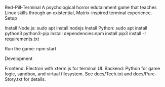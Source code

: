 Red-Pill-Terminal
   A psychological horror edutainment game that teaches Linux skills through an existential, Matrix-inspired terminal experience.
Setup

Install Node.js: sudo apt install nodejs
Install Python: sudo apt install python3 python3-pip
Install dependencies:npm install
pip3 install -r requirements.txt


Run the game: npm start

Development

Frontend: Electron with xterm.js for terminal UI.
Backend: Python for game logic, sandbox, and virtual filesystem.
See docs/Tech.txt and docs/Pure-Story.txt for details.
